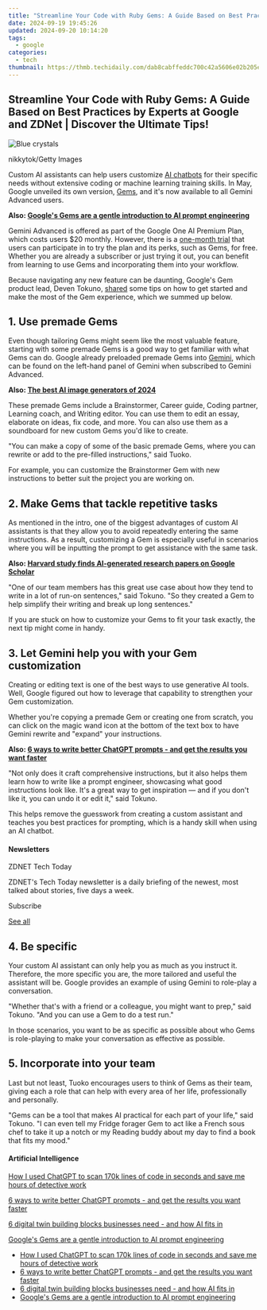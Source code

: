 ```yaml
---
title: "Streamline Your Code with Ruby Gems: A Guide Based on Best Practices by Experts at Google and ZDNet | Discover the Ultimate Tips!"
date: 2024-09-19 19:45:26
updated: 2024-09-20 10:14:20
tags:
  - google
categories:
  - tech
thumbnail: https://thmb.techidaily.com/dab8cabffeddc700c42a5606e02b205ea6f1fa907c56db6f2e6e81070455269a.jpg
---
```


## Streamline Your Code with Ruby Gems: A Guide Based on Best Practices by Experts at Google and ZDNet | Discover the Ultimate Tips!

![Blue crystals](https://www.zdnet.com/a/img/resize/efd8f9e488a90dad9666ef30051515dcad217a65/2024/09/05/ce4008c5-d32f-4f31-8604-b4797102ba17/gettyimages-510660391.jpg?auto=webp&width=1280)

nikkytok/Getty Images

Custom AI assistants can help users customize [AI chatbots](https://www.zdnet.com/article/best-ai-chatbot/) for their specific needs without extensive coding or machine learning training skills. In May, Google unveiled its own version, [Gems](https://www.zdnet.com/article/googles-gemini-just-got-two-popular-chatgpt-plus-features-and-one-is-free-to-use/), and it's now available to all Gemini Advanced users. 

**Also: [Google's Gems are a gentle introduction to AI prompt engineering](https://www.zdnet.com/article/googles-gems-are-a-gentle-introduction-to-ai-prompt-engineering/)**

Gemini Advanced is offered as part of the Google One AI Premium Plan, which costs users $20 monthly. However, there is a [one-month trial](https://www.zdnet.com/article/you-can-get-free-access-to-googles-new-ai-subscription-includes-access-to-gemini-advanced-and-the-rebranded-duet-ai-heres-how/) that users can participate in to try the plan and its perks, such as Gems, for free. Whether you are already a subscriber or just trying it out, you can benefit from learning to use Gems and incorporating them into your workflow.

Because navigating any new feature can be daunting, Google's Gem product lead, Deven Tokuno, [shared](https://blog.google/products/gemini/google-gems-tips/) some tips on how to get started and make the most of the Gem experience, which we summed up below. 

## 1\. Use premade Gems

Even though tailoring Gems might seem like the most valuable feature, starting with some premade Gems is a good way to get familiar with what Gems can do. Google already preloaded premade Gems into [Gemini](https://www.zdnet.com/article/what-is-google-gemini/), which can be found on the left-hand panel of Gemini when subscribed to Gemini Advanced. 

**Also: [The best AI image generators of 2024](https://www.zdnet.com/article/best-ai-image-generator/)**

These premade Gems include a Brainstormer, Career guide, Coding partner, Learning coach, and Writing editor. You can use them to edit an essay, elaborate on ideas, fix code, and more. You can also use them as a soundboard for new custom Gems you'd like to create.

"You can make a copy of some of the basic premade Gems, where you can rewrite or add to the pre-filled instructions," said Tuoko. 

For example, you can customize the Brainstormer Gem with new instructions to better suit the project you are working on. 

## 2\. Make Gems that tackle repetitive tasks

As mentioned in the intro, one of the biggest advantages of custom AI assistants is that they allow you to avoid repeatedly entering the same instructions. As a result, customizing a Gem is especially useful in scenarios where you will be inputting the prompt to get assistance with the same task. 

**Also: [Harvard study finds AI-generated research papers on Google Scholar](https://www.zdnet.com/article/harvard-study-finds-ai-generated-research-papers-on-google-scholar-why-it-matters/)**

"One of our team members has this great use case about how they tend to write in a lot of run-on sentences," said Tokuno. "So they created a Gem to help simplify their writing and break up long sentences."

If you are stuck on how to customize your Gems to fit your task exactly, the next tip might come in handy. 

## 3\. Let Gemini help you with your Gem customization 

Creating or editing text is one of the best ways to use generative AI tools. Well, Google figured out how to leverage that capability to strengthen your Gem customization. 

Whether you're copying a premade Gem or creating one from scratch, you can click on the magic wand icon at the bottom of the text box to have Gemini rewrite and "expand" your instructions. 

**Also: [6 ways to write better ChatGPT prompts - and get the results you want faster](https://www.zdnet.com/article/6-ways-to-write-better-chatgpt-prompts-and-get-the-results-you-want-faster/)**

"Not only does it craft comprehensive instructions, but it also helps them learn how to write like a prompt engineer, showcasing what good instructions look like. It's a great way to get inspiration — and if you don't like it, you can undo it or edit it," said Tokuno. 

This helps remove the guesswork from creating a custom assistant and teaches you best practices for prompting, which is a handy skill when using an AI chatbot. 

#### Newsletters

ZDNET Tech Today

ZDNET's Tech Today newsletter is a daily briefing of the newest, most talked about stories, five days a week.

 Subscribe

[See all](https://www.zdnet.com/newsletters/)

## 4\. Be specific 

Your custom AI assistant can only help you as much as you instruct it. Therefore, the more specific you are, the more tailored and useful the assistant will be. Google provides an example of using Gemini to role-play a conversation. 

 "Whether that's with a friend or a colleague, you might want to prep," said Tokuno. "And you can use a Gem to do a test run."

In those scenarios, you want to be as specific as possible about who Gems is role-playing to make your conversation as effective as possible. 

## 5\. Incorporate into your team 

Last but not least, Tuoko encourages users to think of Gems as their team, giving each a role that can help with every area of her life, professionally and personally. 

"Gems can be a tool that makes AI practical for each part of your life," said Tokuno. "I can even tell my Fridge forager Gem to act like a French sous chef to take it up a notch or my Reading buddy about my day to find a book that fits my mood."

#### Artificial Intelligence

[How I used ChatGPT to scan 170k lines of code in seconds and save me hours of detective work](https://www.zdnet.com/article/how-chatgpt-scanned-170k-lines-of-code-in-seconds-and-saved-me-hours-of-work/ "How I used ChatGPT to scan 170k lines of code in seconds and save me hours of detective work")

[6 ways to write better ChatGPT prompts - and get the results you want faster](https://www.zdnet.com/article/6-ways-to-write-better-chatgpt-prompts-and-get-the-results-you-want-faster/ "6 ways to write better ChatGPT prompts - and get the results you want faster")

[6 digital twin building blocks businesses need - and how AI fits in](https://www.zdnet.com/article/6-digital-twin-building-blocks-businesses-need-and-how-ai-fits-in/ "6 digital twin building blocks businesses need - and how AI fits in")

[Google's Gems are a gentle introduction to AI prompt engineering](https://www.zdnet.com/article/googles-gems-are-a-gentle-introduction-to-ai-prompt-engineering/ "Google's Gems are a gentle introduction to AI prompt engineering")

* [How I used ChatGPT to scan 170k lines of code in seconds and save me hours of detective work](https://www.zdnet.com/article/how-chatgpt-scanned-170k-lines-of-code-in-seconds-and-saved-me-hours-of-work/ "How I used ChatGPT to scan 170k lines of code in seconds and save me hours of detective work")
* [6 ways to write better ChatGPT prompts - and get the results you want faster](https://www.zdnet.com/article/6-ways-to-write-better-chatgpt-prompts-and-get-the-results-you-want-faster/ "6 ways to write better ChatGPT prompts - and get the results you want faster")
* [6 digital twin building blocks businesses need - and how AI fits in](https://www.zdnet.com/article/6-digital-twin-building-blocks-businesses-need-and-how-ai-fits-in/ "6 digital twin building blocks businesses need - and how AI fits in")
* [Google's Gems are a gentle introduction to AI prompt engineering](https://www.zdnet.com/article/googles-gems-are-a-gentle-introduction-to-ai-prompt-engineering/ "Google's Gems are a gentle introduction to AI prompt engineering")

<ins class="adsbygoogle"
     style="display:block"
     data-ad-format="autorelaxed"
     data-ad-client="ca-pub-7571918770474297"
     data-ad-slot="1223367746"></ins>



<ins class="adsbygoogle"
     style="display:block"
     data-ad-client="ca-pub-7571918770474297"
     data-ad-slot="8358498916"
     data-ad-format="auto"
     data-full-width-responsive="true"></ins>
